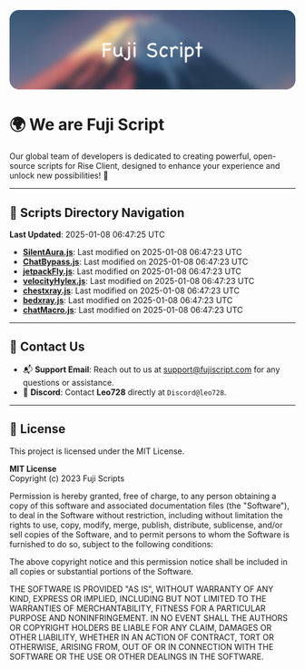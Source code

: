 ![Banner](.github/b.webp)

# 🌍 **We are Fuji Script**

Our global team of developers is dedicated to creating powerful, open-source scripts for Rise Client, designed to enhance your experience and unlock new possibilities! 🌟

---
<!-- SCRIPTS_NAVIGATION_START -->
## 📂 **Scripts Directory Navigation**

**Last Updated**: 2025-01-08 06:47:25 UTC

- **[SilentAura.js](scripts/SilentAura.js)**: Last modified on 2025-01-08 06:47:23 UTC
- **[ChatBypass.js](scripts/ChatBypass.js)**: Last modified on 2025-01-08 06:47:23 UTC
- **[jetpackFly.js](scripts/jetpackFly.js)**: Last modified on 2025-01-08 06:47:23 UTC
- **[velocityHylex.js](scripts/velocityHylex.js)**: Last modified on 2025-01-08 06:47:23 UTC
- **[chestxray.js](scripts/chestxray.js)**: Last modified on 2025-01-08 06:47:23 UTC
- **[bedxray.js](scripts/bedxray.js)**: Last modified on 2025-01-08 06:47:23 UTC
- **[chatMacro.js](scripts/chatMacro.js)**: Last modified on 2025-01-08 06:47:23 UTC

<!-- SCRIPTS_NAVIGATION_END -->

---

## 💬 **Contact Us**  
- 📬 **Support Email**: Reach out to us at [support@fujiscript.com](mailto:support@fujiscript.com) for any questions or assistance.  
- 💬 **Discord**: Contact **Leo728** directly at `Discord@leo728`.

---

## 📜 **License**

This project is licensed under the MIT License.  

**MIT License**  
Copyright (c) 2023 Fuji Scripts  

Permission is hereby granted, free of charge, to any person obtaining a copy of this software and associated documentation files (the "Software"), to deal in the Software without restriction, including without limitation the rights to use, copy, modify, merge, publish, distribute, sublicense, and/or sell copies of the Software, and to permit persons to whom the Software is furnished to do so, subject to the following conditions:  

The above copyright notice and this permission notice shall be included in all copies or substantial portions of the Software.  

THE SOFTWARE IS PROVIDED "AS IS", WITHOUT WARRANTY OF ANY KIND, EXPRESS OR IMPLIED, INCLUDING BUT NOT LIMITED TO THE WARRANTIES OF MERCHANTABILITY, FITNESS FOR A PARTICULAR PURPOSE AND NONINFRINGEMENT. IN NO EVENT SHALL THE AUTHORS OR COPYRIGHT HOLDERS BE LIABLE FOR ANY CLAIM, DAMAGES OR OTHER LIABILITY, WHETHER IN AN ACTION OF CONTRACT, TORT OR OTHERWISE, ARISING FROM, OUT OF OR IN CONNECTION WITH THE SOFTWARE OR THE USE OR OTHER DEALINGS IN THE SOFTWARE.  
